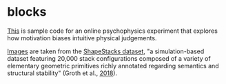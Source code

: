 # blocks

[This](/FINALwithImageCombos.html) is sample code for an online psychophysics experiment that explores how motivation biases intuitive physical judgements.

[Images](/BlocksExperimentFINAL/images) are taken from the [ShapeStacks dataset](https://ogroth.github.io/shapestacks/), "a simulation-based dataset featuring 20,000 stack configurations composed of a variety of elementary geometric primitives richly annotated regarding semantics and structural stability" (Groth et al., [2018](https://openaccess.thecvf.com/content_ECCV_2018/html/Oliver_Groth_ShapeStacks_Learning_Vision-Based_ECCV_2018_paper.html)).
